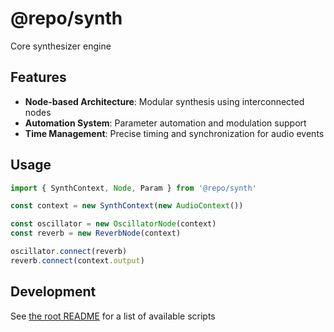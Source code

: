# @repo/synth

Core synthesizer engine

## Features

- **Node-based Architecture**: Modular synthesis using interconnected nodes
- **Automation System**: Parameter automation and modulation support
- **Time Management**: Precise timing and synchronization for audio events

## Usage

```typescript
import { SynthContext, Node, Param } from '@repo/synth'

const context = new SynthContext(new AudioContext())

const oscillator = new OscillatorNode(context)
const reverb = new ReverbNode(context)

oscillator.connect(reverb)
reverb.connect(context.output)
```

## Development

See [the root README](../../README.md) for a list of available scripts

